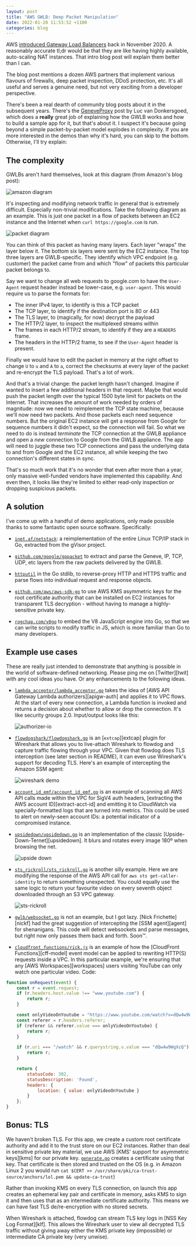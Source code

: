 ```yaml
---
layout: post
title: "AWS GWLB: Deep Packet Manipulation"
date: 2022-01-20 11:53:52 +1100
categories: blog
---
```


AWS [introduced Gateway Load Balancers][intro-blog] back in November 2020. A
reasonably accurate tl;dr would be that they are like having highly available, 
auto-scaling NAT instances. That intro blog post will explain them better than
I can.

The blog post mentions a dozen AWS partners that implement various flavours of
firewalls, deep packet inspection, DDoS protection, etc. It's all useful and
serves a genuine need, but not very exciting from a developer perspective. 

There's been a real dearth of community blog posts about it in the subsequent 
years. There's the [GeneveProxy][sentia] post by Luc van Donkersgoed, which does
a **really** great job of explaining how the GWLB works and how to build a sample
app for it, but that's about it. I suspect it's because going beyond a simple
packet-by-packet model explodes in complexity. If you are more interested in the
demos than why it's hard, you can skip to the bottom. Otherwise, I'll try explain:

## The complexity

GWLBs aren't hard themselves, look at this diagram (from Amazon's blog post):

![amazon diagram](/assets/2022-01-20-aws-diagram.png)

It's inspecting and modifying network traffic in general that is extremely 
difficult. Especially non-trivial modifications.  Take the following diagram as 
an example. This is just one packet in a flow of packets between an EC2 
instance and the Internet when `curl https://google.com` is run.

![packet diagram](/assets/2022-01-20-geneve-packet-http2.png)

You can think of this packet as having many layers. Each layer "wraps" the
layer below it. The bottom six layers were sent by the EC2 instance. The top
three layers are GWLB-specific. They identify which VPC endpoint (e.g. customer)
the packet came from and which "flow" of packets this particular packet belongs to.

Say we want to change all web requests to google.com to have the `User-Agent`
request header instead be lower-case, e.g. `user-agent`. This would require us to
parse the formats for:

* The inner IPv4 layer, to identify is this a TCP packet
* The TCP layer, to identify if the destination port is 80 or 443
* The TLS layer, to (magically, for now) decrypt the payload
* The HTTP/2 layer, to inspect the multiplexed streams within
* The frames in each HTTP/2 stream, to identify if they are a `HEADERS` frame.
* The headers in the HTTP/2 frame, to see if the `User-Agent` header is present.

Finally we would have to edit the packet in memory at the right offset to change
`U` to `u` and `A` to `a`, correct the checksums at every layer of the packet
and re-encrypt the TLS payload. That's a lot of work.

And that's a trivial change: the packet length hasn't changed. Imagine if
wanted to insert a few additional headers in that request. Maybe that would
push the packet length over the typical 1500 byte limit for packets on the
Internet. That increases the amount of work needed by orders of magnitude: now
we need to reimplement the TCP state machine, because we'll now need two packets.
And those packets each need sequence numbers. But the original EC2 instance will
get a response from Google for sequence numbers it didn't expect, so the
connection will fail. So what we need to do is instead _terminate_ the TCP
connection at the GWLB appliance and open a _new_ connection to Google from the
GWLB appliance. The app will need to juggle these two TCP connections and pass
the underlying data to and from Google and the EC2 instance, all while keeping
the two connection's different states in sync.

That's so much work that it's no wonder that even after more than a year, only 
massive well-funded vendors have  implemented this capability. And even then, it 
looks like they're limited to either read-only inspection or dropping suspicious 
packets.

## A solution

I've come up with a handful of demo applications, only made possible thanks to
some fantastic open source software. Specifically:

* [`inet.af/netstack`](https://pkg.go.dev/inet.af/netstack): a reimplementation
  of the entire Linux TCP/IP stack in Go, extracted from the gVisor project.

* [`github.com/google/gopacket`](https://pkg.go.dev/github.com/google/gopacket)
  to extract and parse the Geneve, IP, TCP, UDP, etc layers from the raw packets
  delivered by the GWLB.

* [`httputil`](https://pkg.go.dev/net/http/httputil) in the Go stdlib, to
  reverse-proxy HTTP and HTTPS traffic and  parse flows into individual request
  and response objects.

* [`github.com/aws/aws-sdk-go`](https://pkg.go.dev/github.com/aws/aws-sdk-go) to
  use AWS KMS asymmetric keys for the root certificate authority that can be
  installed on EC2 instances for transparent TLS decryption - without having to
  manage a highly-sensitive private key.

* [`rogchap.com/v8go`](https://pkg.go.dev/rogchap.com/v8go) to embed the V8
  JavaScript engine into Go, so that we can write scripts to modify traffic
  in JS, which is more familiar than Go to many developers.

## Example use cases

These are really just intended to demonstrate that anything is possible in the
world of software-defined networking. Please ping me on [Twitter][twit] with any
cool ideas you have. Or any enhancements to the following ideas.

* [`lambda_acceptor/lambda_acceptor.go`](https://github.com/aidansteele/flowdog/blob/main/examples/examples/lambda_acceptor/lambda_acceptor.go)
  takes the idea of [AWS API Gateway Lambda authorizers][apigw-auth] and applies
  it to VPC flows. At the start of every new connection, a Lambda function is
  invoked and returns a decision about whether to allow or drop the connection.
  It's like security groups 2.0. Input/output looks like this:

  ![authorizer-io](/assets/2022-01-20-authorizer.png)

* [`flowdogshark/flowdogshark.go`](https://github.com/aidansteele/flowdog/blob/main/examples/examples/flowdogshark/flowdogshark.go) is an
  [`extcap`][extcap] plugin for Wireshark that allows you to live-attach 
  Wireshark to flowdog and capture traffic flowing through your VPC. Given that
  flowdog does TLS interception (see later section in README), it can even use 
  Wireshark's support for decoding TLS. Here's an example of intercepting the
  Amazon SSM agent:

  ![wireshark demo](/assets/2022-01-20-wireshark-demo.png)

* [`account_id_emf/account_id_emf.go`](https://github.com/aidansteele/flowdog/blob/main/examples/examples/account_id_emf/account_id_emf.go)
  is an example of scanning all AWS API calls made within the VPC for SigV4 auth
  headers, [extracting the AWS account ID][extract-acct-id] and emitting it to
  CloudWatch via specially-formatted logs that are turned into metrics. This could
  be used to alert on newly-seen account IDs: a potential indicator of a compromised
  instance.

* [`upsidedown/upsidedown.go`](https://github.com/aidansteele/flowdog/blob/main/examples/examples/upsidedown/upsidedown.go) is an 
  implementation of the classic [Upside-Down-Ternet][upsidedown]. It blurs and 
  rotates every image 180º when browsing the net.

  ![upside down](/assets/2022-01-20-upside-down.png)

* [`sts_rickroll/sts_rickroll.go`](https://github.com/aidansteele/flowdog/blob/main/examples/examples/sts_rickroll/sts_rickroll.go) is
  another silly example. Here we are modifying the response of the AWS API call
  for `aws sts get-caller-identity` to return something unexpected. You could
  equally use the same logic to return your favourite video on every seventh
  object downloaded through an S3 VPC gateway. 

  ![sts-rickroll](/assets/2022-01-20-sts-rickroll.png)

* [`gwlb/websocket.go`](https://github.com/aidansteele/flowdog/blob/main/examples/gwlb/websocket.go) is not an example, but I got lazy.
  [Nick Frichette][nickf] had the great suggestion of intercepting the [SSM agent][agent]
  for shenanigans. This code will detect websockets and parse messages, but right
  now only passes them back and forth. Soon™.

* [`cloudfront_functions/rick.js`](https://github.com/aidansteele/flowdog/blob/main/examples/examples/cloudfront_functions/rick.js) is
  an example of how the [CloudFront Functions][cff-model] event model can be
  applied to rewriting HTTP(S) requests inside a VPC. In this particular example,
  we're ensuring that any [AWS Workspaces][workspaces] users visiting YouTube
  can only watch one particular video. Code:

```javascript
function onRequest(event) {
    const r = event.request;
    if (r.headers.host.value !== "www.youtube.com") {
        return r;
    }

    const onlyVideoOnYoutube = "https://www.youtube.com/watch?v=dQw4w9WgXcQ";
    const referer = r.headers.referer;
    if (referer && referer.value === onlyVideoOnYoutube) {
        return r;
    }

    if (r.uri === "/watch" && r.querystring.v.value === "dQw4w9WgXcQ") {
        return r;
    }

    return {
        statusCode: 302,
        statusDescription: 'Found',
        headers: {
            location: { value: onlyVideoOnYoutube }
        }
    };
}
```

## Bonus: TLS 

We haven't broken TLS. For this app, we create a custom root certificate authority 
and add it to the trust store on our EC2 instances. Rather than deal in sensitive 
private key material, we use  AWS [KMS' support for asymmetric keys][kms] for our 
private key. [`generate.go`](/kmssigner/generate/generate.go) creates a certificate 
using that key. That certificate is then stored and trusted on the OS (e.g. in 
Amazon Linux 2 you would run `cat $CERT >> /usr/share/pki/ca-trust-source/anchors/lol.pem && update-ca-trust`)

Rather than invoking KMS on every TLS connection, on launch this app creates an
ephemeral key pair and certificate in memory, asks KMS to sign it and then uses
that as an intermediate certificate authority. This means we can have fast TLS
de/re-encryption with no stored secrets.

When Wireshark is attached, flowdog can stream TLS key logs in [NSS Key Log Format][klf].
This allows the Wireshark user to view all decrypted TLS traffic without giving
away either the KMS private key (impossible) or intermediate CA private key (very
unwise).

[intro-blog]: https://aws.amazon.com/blogs/aws/introducing-aws-gateway-load-balancer-easy-deployment-scalability-and-high-availability-for-partner-appliances/
[sentia]: https://www.sentiatechblog.com/geneveproxy-an-aws-gateway-load-balancer-reference-application
